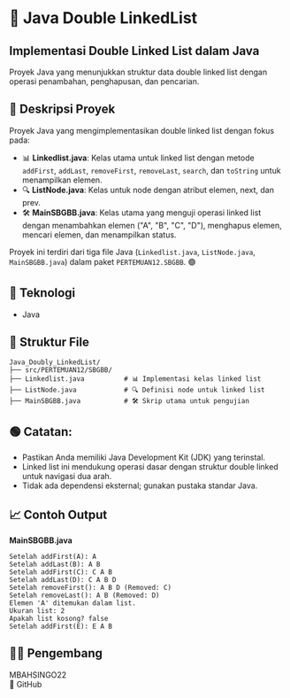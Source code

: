 # 📝 Java Double LinkedList

## Implementasi Double Linked List dalam Java
Proyek Java yang menunjukkan struktur data double linked list dengan operasi penambahan, penghapusan, dan pencarian.

## 📖 Deskripsi Proyek
Proyek Java yang mengimplementasikan double linked list dengan fokus pada:

- 📊 **Linkedlist.java**: Kelas utama untuk linked list dengan metode `addFirst`, `addLast`, `removeFirst`, `removeLast`, `search`, dan `toString` untuk menampilkan elemen.
- 🔍 **ListNode.java**: Kelas untuk node dengan atribut elemen, next, dan prev.
- 🛠️ **MainSBGBB.java**: Kelas utama yang menguji operasi linked list dengan menambahkan elemen ("A", "B", "C", "D"), menghapus elemen, mencari elemen, dan menampilkan status.

Proyek ini terdiri dari tiga file Java (`Linkedlist.java`, `ListNode.java`, `MainSBGBB.java`) dalam paket `PERTEMUAN12.SBGBB`. 🟢

## 🧠 Teknologi
- Java

## 📂 Struktur File
```
Java_Doubly_LinkedList/
├── src/PERTEMUAN12/SBGBB/
├── Linkedlist.java          # 📊 Implementasi kelas linked list
├── ListNode.java            # 🔍 Definisi node untuk linked list
├── MainSBGBB.java           # 🛠️ Skrip utama untuk pengujian
```

## 🟢 Catatan:
- Pastikan Anda memiliki Java Development Kit (JDK) yang terinstal.
- Linked list ini mendukung operasi dasar dengan struktur double linked untuk navigasi dua arah.
- Tidak ada dependensi eksternal; gunakan pustaka standar Java.

## 📈 Contoh Output
**MainSBGBB.java**
```
Setelah addFirst(A): A
Setelah addLast(B): A B
Setelah addFirst(C): C A B
Setelah addLast(D): C A B D
Setelah removeFirst(): A B D (Removed: C)
Setelah removeLast(): A B (Removed: D)
Elemen 'A' ditemukan dalam list.
Ukuran list: 2
Apakah list kosong? false
Setelah addFirst(E): E A B
```

## 👨‍💻 Pengembang
MBAHSINGO22  
🔗 GitHub
